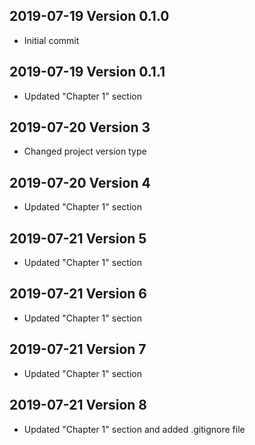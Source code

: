 ## 2019-07-19 Version 0.1.0

- Initial commit

## 2019-07-19 Version 0.1.1

- Updated "Chapter 1" section

## 2019-07-20 Version 3

- Changed project version type

## 2019-07-20 Version 4

- Updated "Chapter 1" section

## 2019-07-21 Version 5

- Updated "Chapter 1" section

## 2019-07-21 Version 6

- Updated "Chapter 1" section

## 2019-07-21 Version 7

- Updated "Chapter 1" section

## 2019-07-21 Version 8

- Updated "Chapter 1" section and added .gitignore file